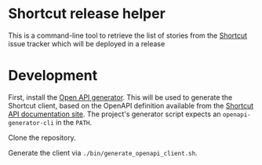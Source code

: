 # Shortcut release helper

This is a command-line tool to retrieve the list of stories from the [Shortcut](https://app.shortcut.com/) issue tracker which will be deployed in a release

# Development

First, install the [Open API generator](https://github.com/OpenAPITools/openapi-generator). This will be used to generate the Shortcut client, based on the OpenAPI definition available from the [Shortcut API documentation site](https://shortcut.com/api/rest/v3). The project's generator script expects an `openapi-generator-cli` in the `PATH`.

Clone the repository.

Generate the client via `./bin/generate_openapi_client.sh`.
